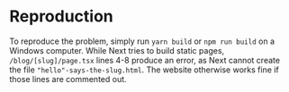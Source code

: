# Reproduction
To reproduce the problem, simply run `yarn build` or `npm run build` on a Windows computer.
While Next tries to build static pages, `/blog/[slug]/page.tsx` lines 4-8 produce an error, as Next cannot create the file `"hello"-says-the-slug.html`. The website otherwise works fine if those lines are commented out.
